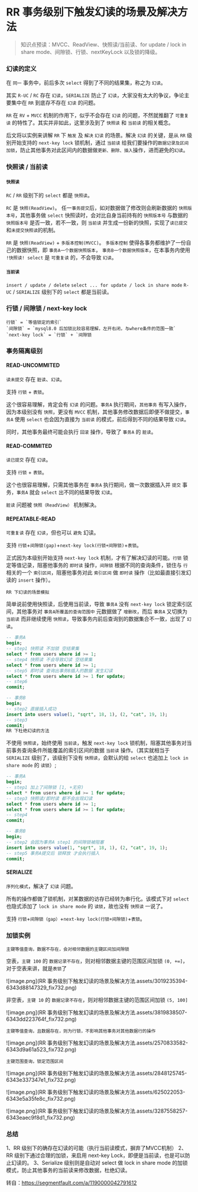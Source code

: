 # RR 事务级别下触发幻读的场景及解决方法

> 知识点预读：MVCC、ReadView、快照读/当前读、for update / lock in share mode、间隙锁、行锁、nextKeyLock 以及锁的降级。



### 幻读的定义

在 `同一` 事务中，前后多次 `select` 得到了不同的结果集，称之为 `幻读`。

其实 `R-UC` / `RC` 存在 `幻读`，`SERIALIZE` 防止了 `幻读`，大家没有太大的争议，争论主要集中在 `RR` 到底存不存在 `幻读` 的问题。

`RR` 在 `RV` + `MVCC` 机制的作用下，似乎不会存在 `幻读` 的问题，不然就推翻了 `可重复读` 的特性了。其实并非如此，这里涉及到了 `快照读` 和 `当前读` 的相关概念。

后文将以实例来讲解 `RR` 下 `触发` 及 `解决` `幻读` 的场景。解决 `幻读` 的关键，是从 `RR` 级别开始支持的 `next-key lock` 锁机制，通过 `当前读` 给我们要操作的`数据记录及区间加锁`，防止其他事务对此区间内的数据做`更新、删除、插入`操作，进而避免的`幻读`。



### 快照读 / 当前读



#### `快照读`

`RC` / `RR` 级别下的 `select` 都是 `快照读`。

`RC` 是 `快照(ReadView)`。
任一`事务提交`后，如对数据做了修改则会刷新数据的 `快照版本号`，其他事务做 `select` 快照读时，会对比自身当前持有的 `快照版本号` 与数据的 `快照版本号` 是否一致，若不一致，则 `当前读` 并生成一份新的快照，实现了`读已提交`和`未提交快照读`的机制。

`RR` 是 `快照(ReadView)` + `多版本控制(MVCC)`。
`多版本控制` 使得各事务都维护了一份自己的数据快照，即 `事务A一个数据快照版本`， `事务B一个数据快照版本`，在本事务内使用 `!快照读! select` 是 `可重复读` 的，不会导致 `幻读`。



#### `当前读`

`insert / update / delete`
`select ... for update / lock in share mode`
`R-UC` / `SERIALIZE` 级别下的 `select` 都是当前读。



### 行锁 / 间隙锁 / next-key lock

```
行锁` = `等值锁定的索引`
`间隙锁` = `mysql8.0 后加锁比较容易理解，左开右闭，与where条件的范围一致`
`next-key lock` = `行锁` + `间隙锁
```



### 事务隔离级别



#### READ-UNCOMMITED

`读未提交` 存在 `脏读`、`幻读`。

支持 `行锁` + `表锁`。

这个很容易理解，肯定会有 `幻读` 的问题。`事务A` 执行期间，`其他事务` 有写入操作，因为本级别没有 `快照`，更没有 `MVCC` 机制，其他事务修改数据后即便不做提交，`事务A` 使用 `select` 也会因为直接为 `当前读` 的模式，前后得到不同的结果导致 `幻读`。

同时，其他事务最终可能会执行 `回滚` 操作，导致了 `事务A` 的 `脏读`。



#### READ-COMMITED

`读已提交` 存在 `幻读`。

支持 `行锁` + `表锁`。

这个也很容易理解，只需其他事务在 `事务A` 执行期间，做一次数据插入并 `提交` 事务，`事务A` 就会 `select` 出不同的结果导致 `幻读`。

`脏读` 问题被 `快照（ReadView）` 机制解决。



#### REPEATABLE-READ

`可重复读` 存在 `幻读`，但也可以 `避免` 幻读。

支持 `行锁`+`间隙锁(gap)`+`next-key lock(行锁+间隙锁)`+`表锁`。

正式因为本级别开始支持 `next-key lock` 机制，才有了解决幻读的可能。`行锁` 锁定等值记录，阻塞他事务的 `即时读` 操作，`间隙锁` 根据不同的查询条件，锁住与 `行` 相关的一个 `索引区间`，阻塞他事务对此 `索引区间` 做 `即时读` 操作（比如最直接引发幻读的 `insert` 操作）。

```
RR 下幻读的场景模拟
```

简单说前使用快照读，后使用当前读，导致 `事务A` 没有 `next-key lock` 锁定索引区间，其他事务对 `事务A所覆盖的查询范围中` 元数据做了 `增删改`，而后 `事务A` 又切换为 `当前读` 而非继续使用 `快照读`，导致事务内前后查询到的数据集合不一致，出现了 `幻读`。

```sql
-- 事务A
begin;
-- step1 快照读 不加锁 空结果集
select * from users where id >= 1;
-- step4 快照读 不会导致幻读 空结果集
select * from users where id >= 1;
-- step5 即时读 查询出事务B插入的数据 发生幻读
select * from users where id >= 1 for update;
-- step6
commit;

-- 事务B
begin;
-- step2 直接插入成功
insert into users value(1, "sqrt", 18, 1), (2, "cat", 19, 1);
-- step3
commit;
RR 下杜绝幻读的方法
```

不使用 `快照读`，始终使用 `当前读`，触发 `next-key lock` 锁机制，阻塞其他事务对当前事务查询条件所能覆盖的索引区间的数据 `当前读` 操作。（其实就相当于 `SERIALIZE` 级别了，该级别下没有 `快照读`，会默认的给 `select` 也追加上 `lock in share mode` 的 `读锁`）;



```sql
-- 事务A
begin;
-- step1 加上了间隙锁 [1, +无穷)
select * from users where id >= 1 for update;
-- step3 快照读/即时读 都不会出现幻读
select * from users where id >= 1;
select * from users where id >= 1 for update;
-- step4
commit;

-- 事务B
begin;
-- step2 会因为事务A step1 的间隙锁被阻塞
insert into users value(1, "sqrt", 18, 1), (2, "cat", 19, 1);
-- step5 事务A提交后 锁释放 才会执行插入
commit;
```



#### SERIALIZE

`序列化模式`，解决了 `幻读` 问题。

所有的操作都做了锁机制，对某数据的访存已经转为串行化。该模式下对 `select` 也隐式添加了 `lock in share mode` 的 `读锁`，故也没有 `快照读` 一说了。

支持 `行锁`+`间隙锁（gap）`+`next-key lock(行锁+间隙锁)`+`表锁`。



### 加锁实例

`主键等值查询，数据不存在，会对相邻数据的主键区间加间隙锁`

空表，`主键 100` 的 `数据记录不存在`，则对相邻数据主键的范围区间加锁 `(0, +∞]`，对于空表来讲，就是`表锁`了

![image.png](RR 事务级别下触发幻读的场景及解决方法.assets/3019235394-6343d88147329_fix732.png)

非空表，`主键 10` 的 `数据记录不存在`，则对相邻数据主键的范围区间加锁 `(5, 100]`

![image.png](RR 事务级别下触发幻读的场景及解决方法.assets/3819838507-6343dd223764f_fix732.png)

`主键等值查询，且数据存在，则为行锁，不影响其他事务对其他数据行的操作`

![image.png](RR 事务级别下触发幻读的场景及解决方法.assets/2570833582-6343d9a61a523_fix732.png)

`主键范围查询，锁定范围区间`

![image.png](RR 事务级别下触发幻读的场景及解决方法.assets/2848125745-6343e337347e1_fix732.png)

![image.png](RR 事务级别下触发幻读的场景及解决方法.assets/625022053-6343e5a35fe8c_fix732.png)

![image.png](RR 事务级别下触发幻读的场景及解决方法.assets/3287558257-6343eaec9f8d1_fix732.png)

### 总结

1、RR 级别下的确存在幻读的可能（执行当前读模式，摒弃了MVCC机制）
2、RR 级别下通过合理的加锁，来启用 next-key Lock，即便是当前读，也是可以防止幻读的。
3、Serialize 级别则是自动对 select 做 lock in share mode 的加锁模式，防止其他事务的当前读来修改数据，杜绝幻读。



转自：https://segmentfault.com/a/1190000042791612